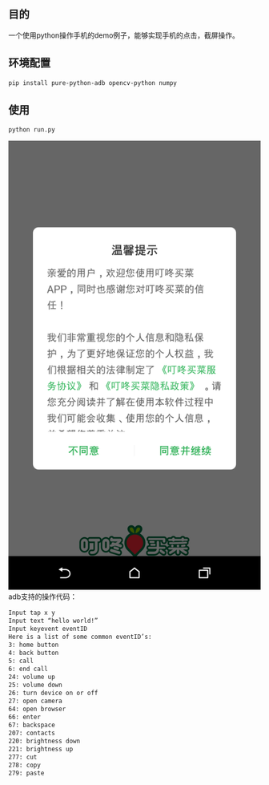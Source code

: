 ## 目的
一个使用python操作手机的demo例子，能够实现手机的点击，截屏操作。

## 环境配置
```bash
pip install pure-python-adb opencv-python numpy
```

## 使用
```bash
python run.py
```
![](./screen.png)
adb支持的操作代码：

```
Input tap x y
Input text “hello world!”
Input keyevent eventID
Here is a list of some common eventID’s:
3: home button
4: back button
5: call
6: end call
24: volume up
25: volume down
26: turn device on or off
27: open camera
64: open browser
66: enter
67: backspace
207: contacts
220: brightness down
221: brightness up
277: cut
278: copy
279: paste
```